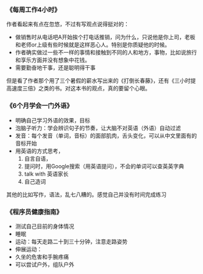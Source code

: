 ### 《每周工作4小时》
作者看起来有点在忽悠，不过有写观点说得挺对的：
* 做销售时从电话吧A开始挨个打电话推销，问为什么，只说他是你上司，老板和老师or上级有些时候就是这样恶心人。特别是你质疑他的时候。
* 作者确实做过一些不一样的事情和接触到不同的人和地方，事物，比如说旅行和享乐方面并没有想象中花钱。
* 需要勤奋地干事，还是聪明得干事

但是看了作者那个用了三个暑假的薪水写出来的《打倒长春藤》，还有《三小时提高速度三倍》之类的书。对这本书的观点，真的要留个心眼。

### 《6个月学会一门外语》
* 明确自己学习外语的效果，目标
* 泡脑子听力：学会辨识句子的节奏，让大脑不对英语（外语）自动过滤
* 发音：每个发音（单词，音标）的面部肌肉，舌头变化，可以从中文里面有的音标开始
* 用英语的方式思考，
    1. 自言自语，
    2. 提问时，用Google搜索（用英语提问），不会的单词可以查英英字典
    3. talk with 英语家长
    4. 自己造词

其他的比如写作，语法，乱七八糟的。感觉自己并没有时间完成练习


### 《程序员健康指南》
* 测试自己目前的身体情况
* 睡眠
* 运动：每天走路二十到三十分钟，注意走路姿势
* 伸展运动：
* 久坐的危害和手腕疼痛
* 可以尝试户外，组队户外
